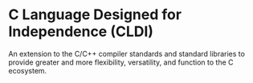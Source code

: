 
# C Language Designed for Independence (CLDI)

An extension to the C/C++ compiler standards and standard libraries to provide greater and more flexibility, versatility, and function to the C ecosystem.
